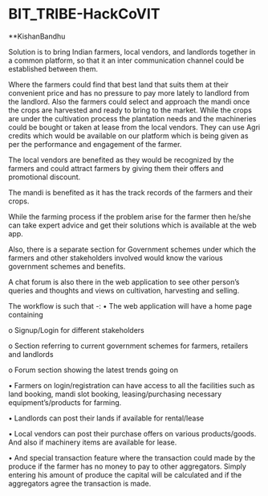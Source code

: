 # BIT_TRIBE-HackCoVIT

**KishanBandhu


Solution is to bring Indian farmers, local vendors, and landlords together in a common platform, so that it an inter communication channel could be established between them. 

Where the farmers could find that best land that suits them at their convenient price and has no pressure to pay more lately to landlord from the landlord. Also the farmers could select and approach the mandi once the crops are harvested and ready to bring to the market. While the crops are under the cultivation process the plantation needs and the machineries could be bought or taken at lease from the local vendors. They can use Agri credits which would be available on our platform which is being given as per the performance and engagement of the farmer. 

The local vendors are benefited as they would be recognized by the farmers and could attract farmers by giving them their offers and promotional discount.

The mandi is benefited as it has the track records of the farmers and their crops. 

While the farming process if the problem arise for the farmer then he/she can take expert advice and get their solutions which is available at the web app.

Also, there is a separate section for Government schemes under which the farmers and other stakeholders involved would know the various government schemes and benefits.

A chat forum is also there in the web application to see other person’s queries and thoughts and views on cultivation, harvesting and selling.

The workflow is such that -:
•	The web application will have a home page containing 

o	Signup/Login for different stakeholders

o	Section referring to current government schemes for farmers, retailers and landlords

o	Forum section showing the latest trends going on

•	Farmers on login/registration can have access to all the facilities such as land booking, mandi slot booking, leasing/purchasing necessary equipment’s/products for farming.

•	Landlords can post their lands if available for rental/lease

•	Local vendors can post their purchase offers on various products/goods. And also if machinery items are available for lease. 

•	And special transaction feature where the transaction could made by the produce if the farmer has no money to pay to other aggregators. Simply entering his amount of produce the capital will be calculated and if the aggregators agree the transaction is made.

